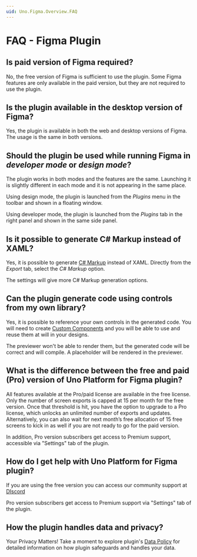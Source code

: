 ```yaml
---
uid: Uno.Figma.Overview.FAQ
---
```


# FAQ - Figma Plugin

## Is paid version of Figma required?

No, the free version of Figma is sufficient to use the plugin. Some Figma features are only available in the paid version, but they are not required to use the plugin.

## Is the plugin available in the desktop version of Figma?

Yes, the plugin is available in both the web and desktop versions of Figma. The usage is the same in both versions.

## Should the plugin be used while running Figma in _developer mode_ or _design mode_?

The plugin works in both modes and the features are the same. Launching it is slightly different in each mode and it is not appearing in the same place.

Using design mode, the plugin is launched from the _Plugins_ menu in the toolbar and shown in a floating window.

Using developer mode, the plugin is launched from the _Plugins_ tab in the right panel and shown in the same side panel.

## Is it possible to generate C# Markup instead of XAML?

Yes, it is possible to generate [C# Markup](xref:Uno.Extensions.Markup.Overview) instead of XAML. Directly from the _Export_ tab, select the _C# Markup_ option.

The settings will give more C# Markup generation options.

## Can the plugin generate code using controls from my own library?

Yes, it is possible to reference your own controls in the generated code. You will need to create [Custom Components](xref:Uno.Figma.Learn.Developers.CustomComponents) and you will be able to use and reuse them at will in your designs.

The previewer won't be able to render them, but the generated code will be correct and will compile. A placeholder will be rendered in the previewer.

## What is the difference between the free and paid (Pro) version of Uno Platform for Figma plugin?

All features available at the Pro/paid license are available in the free license. Only the number of screen exports is capped at 15 per month for the free version. Once that threshold is hit, you have the option to upgrade to a Pro license, which unlocks an unlimited number of exports and updates. Alternatively, you can also wait for next month’s free allocation of 15 free screens to kick in as well if you are not ready to go for the paid version.

In addition, Pro version subscribers get access to Premium support, accessible via "Settings" tab of the plugin. 

## How do I get help with Uno Platform for Figma plugin?

If you are using the free version you can access our community support at [DIscord](https://platform.uno/uno-discord)

Pro version subscribers get access to Premium support via "Settings" tab of the plugin. 

## How the plugin handles data and privacy?

Your Privacy Matters! Take a moment to explore plugin's [Data Policy](../overview/data-policy.md) for detailed information on how plugin safeguards and handles your data.